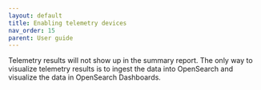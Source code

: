 ```yaml
---
layout: default
title: Enabling telemetry devices
nav_order: 15
parent: User guide
---
```


Telemetry results will not show up in the summary report. The only way to visualize telemetry results is to ingest the data into OpenSearch and visualize the data in OpenSearch Dashboards. 